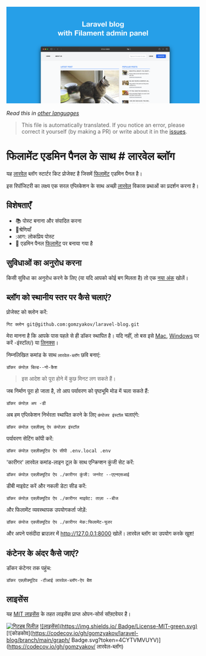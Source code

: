﻿![फिलामेंट एडमिन पैनल के साथ लारवेल ब्लॉग](../docs/social-preview-en.png)

_Read this in [other languages](./Translations.md)_

>This file is automatically translated. If you notice an error, please correct it yourself (by making a PR) or write about it in the [issues](https://github.com/gomzyakov/laravel-blog/issues).

# फिलामेंट एडमिन पैनल के साथ # लारवेल ब्लॉग

यह [लारवेल](https://laravel.com) ब्लॉग स्टार्टर किट प्रोजेक्ट है जिसमें [फिलामेंट](https://filamentphp.com) एडमिन पैनल है।

इस रिपॉजिटरी का लक्ष्य एक सरल एप्लिकेशन के साथ अच्छी [लारवेल](https://laravel.com) विकास प्रथाओं का प्रदर्शन करना है।

## विशेषताएँ

- 📚 पोस्ट बनाना और संपादित करना
- 🥑श्रेणियाँ
- :आग: लोकप्रिय पोस्ट
- 🎉 एडमिन पैनल [फिलामेंट](https://filamentphp.com) पर बनाया गया है

## सुविधाओं का अनुरोध करना

किसी सुविधा का अनुरोध करने के लिए (या यदि आपको कोई बग मिलता है) तो एक [नया अंक](https://github.com/gomzyakov/laravel-blog/issues/new) खोलें।

## ब्लॉग को स्थानीय स्तर पर कैसे चलाएं?

प्रोजेक्ट को क्लोन करें:

```बैश
गिट क्लोन git@github.com:gomzyakov/laravel-blog.git
```

मेरा मानना है कि आपके पास पहले से ही डॉकर स्थापित है। यदि नहीं, तो बस इसे [Mac](https://docs.docker.com/desktop/install/mac-install/), [Windows](https://docs.docker.com/desktop/install/windows) पर करें -इंस्टॉल/) या [लिनक्स](https://docs.docker.com/desktop/install/linux-install/)।

निम्नलिखित कमांड के साथ `लारवेल-ब्लॉग` छवि बनाएं:

```बैश
डॉकर कंपोज़ बिल्ड--नो-कैश
```

>इस आदेश को पूरा होने में कुछ मिनट लग सकते हैं।

जब निर्माण पूरा हो जाता है, तो आप पर्यावरण को पृष्ठभूमि मोड में चला सकते हैं:

```बैश
डॉकर कंपोज़ अप -डी
```

अब हम एप्लिकेशन निर्भरता स्थापित करने के लिए `कंपोजर इंस्टॉल` चलाएंगे:

```बैश
डॉकर कंपोज़ एक्ज़ीक्यू ऐप कंपोज़र इंस्टॉल
```

पर्यावरण सेटिंग कॉपी करें:

```बैश
डॉकर कंपोज़ एक्ज़ीक्यूटिव ऐप सीपी .env.local .env
```

'कारीगर' लारवेल कमांड-लाइन टूल के साथ एन्क्रिप्शन कुंजी सेट करें:

```बैश
डॉकर कंपोज़ एक्ज़ीक्यूटिव ऐप ./कारीगर कुंजी: जनरेट --एएनएसआई
```

डीबी माइग्रेट करें और नकली डेटा सीड करें:

```बैश
डॉकर कंपोज़ एक्ज़ीक्यूटिव ऐप ./कारीगर माइग्रेट: ताज़ा --बीज
```

और फिलामेंट व्यवस्थापक उपयोगकर्ता जोड़ें:

```बैश
डॉकर कंपोज एक्जीक्यूटिव ऐप ./कारीगर मेक:फिलामेंट-यूजर
```

और अपने पसंदीदा ब्राउज़र में http://127.0.0.1:8000 खोलें। लारवेल ब्लॉग का उपयोग करके खुश!

## कंटेनर के अंदर कैसे जाएं?

डॉकर कंटेनर तक पहुंच:

```बैश
डॉकर एक्ज़ीक्यूटिव -टीआई लारवेल-ब्लॉग-ऐप बैश
```

## लाइसेंस

यह [MIT लाइसेंस](https://github.com/gomzyakov/php-code-style/blob/main/LICENSE) के तहत लाइसेंस प्राप्त ओपन-सोर्स सॉफ़्टवेयर है।


[![गिटहब रिलीज़](https://img.shields.io/github/release/gomzyakov/laravel-blog.svg)](https://github.com/gomzyakov/laravel-blog/releases/latest)
[![लाइसेंस](https://img.shields.io/ Badge/License-MIT-green.svg)](https://github.com/gomzyakov/laravel-blog/blob/development/LICENSE)
[![कोडकोव](https://codecov.io/gh/gomzyakov/laravel-blog/branch/main/graph/ Badge.svg?token=4CYTVMVUYV)](https://codecov.io/gh/gomzyakov/ लारवेल-ब्लॉग)
